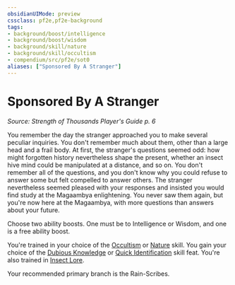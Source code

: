 ```yaml
---
obsidianUIMode: preview
cssclass: pf2e,pf2e-background
tags:
- background/boost/intelligence
- background/boost/wisdom
- background/skill/nature
- background/skill/occultism
- compendium/src/pf2e/sot0
aliases: ["Sponsored By A Stranger"]
---
```

# Sponsored By A Stranger
*Source: Strength of Thousands Player's Guide p. 6*  

You remember the day the stranger approached you to make several peculiar inquiries. You don't remember much about them, other than a large head and a frail body. At first, the stranger's questions seemed odd: how might forgotten history nevertheless shape the present, whether an insect hive mind could be manipulated at a distance, and so on. You don't remember all of the questions, and you don't know why you could refuse to answer some but felt compelled to answer others. The stranger nevertheless seemed pleased with your responses and insisted you would find study at the Magaambya enlightening. You never saw them again, but you're now here at the Magaambya, with more questions than answers about your future.

Choose two ability boosts. One must be to Intelligence or Wisdom, and one is a free ability boost.

You're trained in your choice of the [Occultism](compendium/skills.md#Occultism) or [Nature](compendium/skills.md#Nature) skill. You gain your choice of the [Dubious Knowledge](compendium/feats/dubious-knowledge.md) or [Quick Identification](compendium/feats/quick-identification.md) skill feat. You're also trained in [Insect Lore](compendium/skills.md#Lore).

Your recommended primary branch is the Rain-Scribes.